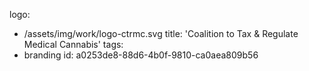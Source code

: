 logo:
  - /assets/img/work/logo-ctrmc.svg
title: 'Coalition to Tax & Regulate Medical Cannabis'
tags:
  - branding
id: a0253de8-88d6-4b0f-9810-ca0aea809b56
